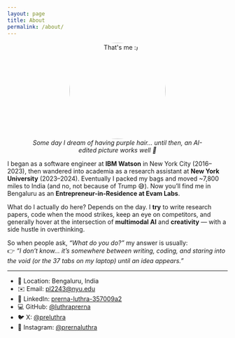 ```yaml
---
layout: page
title: About
permalink: /about/
---
```


<figure style="text-align:center">
  <img src="/helloworld/assets/your-photo.jpeg" alt="That's me :)" width="220" style="border-radius:50%">
  <figcaption><em>Some day I dream of having purple hair… until then, an AI-edited picture works well 💜</em></figcaption>
</figure>

I began as a software engineer at **IBM Watson** in New York City (2016–2023), then wandered into academia as a research assistant at **New York University** (2023–2024). Eventually I packed my bags and moved ~7,800 miles to India (and no, not because of Trump 😅). Now you’ll find me in Bengaluru as an **Entrepreneur-in-Residence at Evam Labs**.  

What do I actually do here? Depends on the day. I **try** to write research papers, code when the mood strikes, keep an eye on competitors, and generally hover at the intersection of **multimodal AI** and **creativity** — with a side hustle in overthinking.  

So when people ask, *“What do you do?”* my answer is usually:  
👉 *“I don’t know… it’s somewhere between writing, coding, and staring into the void (or the 37 tabs on my laptop) until an idea appears.”*  

---

- 📍 Location: Bengaluru, India  
- ✉️ Email: pl2243@nyu.edu  
- 💼 LinkedIn: [prerna-luthra-357009a2](https://www.linkedin.com/in/prerna-luthra-357009a2)  
- 💻 GitHub: [@luthraprerna](https://github.com/luthraprerna)  
- 🐦 X: [@preluthra](https://x.com/preluthra)
- 📸 Instagram: [@prernaluthra](https://instagram.com/prernaluthra)  
